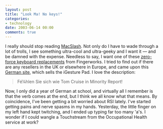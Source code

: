 ```yaml
---
layout: post
title: "Look Ma! No keys!"
categories:
- technology
date: 2003-06-14 00:00
comments: true
---
```


<p>I really should stop reading <a href="http://www.macslash.org/articles/03/06/12/2023257.shtml">MacSlash</a>. Not only do I have to wade through a lot of trolls, I see something ultra-cool and ultra-geeky and I want it &mdash; and be damned with the expense. Needless to say, I want one of these <a href="http://www.fingerworks.com/TS_PowerBook.html">zero-force keyboard replacements</a> from Fingerworks. I tried to find out if there are any resellers in the UK or elsewhere in Europe, and came upon this <a href="http://www.arktis.de/shop/kategorie/machardware.html" title="Arktis">German site</a>, which sells the iGesture Pad. I love the description:</p>

<blockquote>
<p>
F&eacute;¼hlen Sie sich wie Tom Cruise in Minority Report!
</p>
</blockquote>

<p>Now, I only did a year of German at school, and virtually all I remember is that the verb comes at the end, but I think we all know what that means. By coincidence, I've been getting a bit worried about RSI lately. I've started getting pains and nerve spasms in my hands. Yesterday, the little finger on my left hand kept twitching, and I ended up typing far too many 'a's. I wonder if I could wangle a Touchstream from the Occupational Health service at work?</p>


